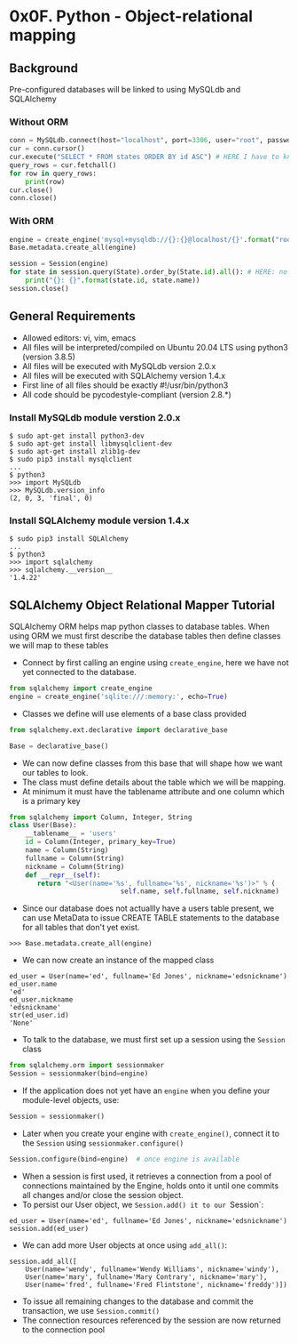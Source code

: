 # 0x0F. Python - Object-relational mapping

## Background
Pre-configured databases will be linked to using MySQLdb and SQLAlchemy
### Without ORM
```python
conn = MySQLdb.connect(host="localhost", port=3306, user="root", passwd="root", db="my_db", charset="utf8")
cur = conn.cursor()
cur.execute("SELECT * FROM states ORDER BY id ASC") # HERE I have to know SQL to grab all states in my database
query_rows = cur.fetchall()
for row in query_rows:
    print(row)
cur.close()
conn.close()
```
### With ORM
```python
engine = create_engine('mysql+mysqldb://{}:{}@localhost/{}'.format("root", "root", "my_db"), pool_pre_ping=True)
Base.metadata.create_all(engine)

session = Session(engine)
for state in session.query(State).order_by(State.id).all(): # HERE: no SQL query, only objects!
    print("{}: {}".format(state.id, state.name))
session.close()
```

## General Requirements
- Allowed editors: vi, vim, emacs
- All files will be interpreted/compiled on Ubuntu 20.04 LTS using python3 (version 3.8.5)
- All files will be executed with MySQLdb version 2.0.x
- All files will be executed with SQLAlchemy version 1.4.x
- First line of all files should be exactly #!/usr/bin/python3
- All code should be pycodestyle-compliant (version 2.8.*)

### Install MySQLdb module verstion 2.0.x
```
$ sudo apt-get install python3-dev
$ sudo apt-get install libmysqlclient-dev
$ sudo apt-get install zlib1g-dev
$ sudo pip3 install mysqlclient
...
$ python3
>>> import MySQLdb
>>> MySQLdb.version_info
(2, 0, 3, 'final', 0)
```

### Install SQLAlchemy module version 1.4.x
```
$ sudo pip3 install SQLAlchemy
...
$ python3
>>> import sqlalchemy
>>> sqlalchemy.__version__
'1.4.22'
```

## SQLAlchemy Object Relational Mapper Tutorial
SQLAlchemy ORM helps map python classes to database tables.
When using ORM we must first describe the database tables then define classes we will map to these tables
- Connect by first calling an engine using `create_engine`, here we have not yet connected to the database.
```python
from sqlalchemy import create_engine
engine = create_engine('sqlite:///:memory:', echo=True)
```
- Classes we define will use elements of a base class provided 
```python
from sqlalchemy.ext.declarative import declarative_base

Base = declarative_base()
```
- We can now define classes from this base that will shape how we want our tables to look.
- The class must define details about the table which we will be mapping.
- At minimum it must have the tablename attribute and one column which is a primary key
```python
from sqlalchemy import Column, Integer, String
class User(Base):
    __tablename__ = 'users'
    id = Column(Integer, primary_key=True)
    name = Column(String)
    fullname = Column(String)
    nickname = Column(String)
    def __repr__(self):
       return "<User(name='%s', fullname='%s', nickname='%s')>" % (
                            self.name, self.fullname, self.nickname)
```
- Since our database does not actuallly have a users table present, we can use MetaData to issue CREATE TABLE statements to the database for all tables that don't yet exist.
```
>>> Base.metadata.create_all(engine)
```
- We can now create an instance of the mapped class
```
ed_user = User(name='ed', fullname='Ed Jones', nickname='edsnickname')
ed_user.name
'ed'
ed_user.nickname
'edsnickname'
str(ed_user.id)
'None'
```
- To talk to the database, we must first set up a session using the `Session` class
```python
from sqlalchemy.orm import sessionmaker
Session = sessionmaker(bind=engine)
```
- If the application does not yet have an `engine` when you define your module-level objects, use:
```python
Session = sessionmaker()
```
- Later when you create your engine with `create_engine()`, connect it to the `Session` using `sessionmaker.configure()`
```python
Session.configure(bind=engine)  # once engine is available
```
- When a session is first used, it retrieves a connection from a pool of connections maintained by the Engine, holds onto it until one commits all changes and/or close the session object.
- To persist our User object, we `Session.add() it to our `Session`:
```
ed_user = User(name='ed', fullname='Ed Jones', nickname='edsnickname')
session.add(ed_user)
```
- We can add more User objects at once using `add_all()`:
```
session.add_all([
    User(name='wendy', fullname='Wendy Williams', nickname='windy'),
    User(name='mary', fullname='Mary Contrary', nickname='mary'),
    User(name='fred', fullname='Fred Flintstone', nickname='freddy')])
```
- To issue all remaining changes to the database and commit the transaction, we use `Session.commit()` 
- The connection resources referenced by the session are now returned to the connection pool

